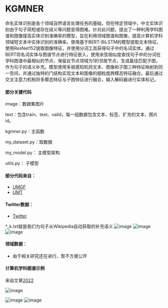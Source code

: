 # KGMNER
命名实体识别是各个领域自然语言处理任务的基础，但在特定领域中，中文实体识别由于句子简短或存在歧义等问题变得困难。针对此问题，提出了一种利用学科图谱和图像提高实体识别准确率的模型，旨在利用领域图谱和图像，提高计算机学科领域短文本中实体识别的准确率。使用基于BERT-BiLSTM的模型提取文本特征，使用ResNet152提取图像特征，并使用分词工具获得句子中的名词实体。通过BERT将名词实体与图谱节点进行特征嵌入，使用余弦相似度查找句子中的分词在学科图谱中最相似的节点，保留此节点领域为1的邻居节点，生成最佳匹配子图，作为句子的语义补充。模型使用多层感知机将文本、图像和子图三种特征映射到同一空间，并通过独特的门结构实现文本和图像的细粒度跨模态特征融合。最后通过交叉注意力机制将多模态特征与子图特征进行融合，输入解码器进行实体标记。

#### 部分关键代码
image：数据集图片

text：包含train、test、valid，每一组数据包含文本、标签、扩充的文本、图片id。 

kgmner.py：主函数 

my_dataset.py：取数据 

my_model.py： 主模型架构

utils.py： 子模型
#### 部分代码来自：
  - [UMGF](https://github.com/TransformersWsz/UMGF/tree/main)
  - [UMT](https://github.com/jefferyYu/UMT/)
#### Twitter数据：
  - [Twitter](https://github.com/jefferyYu/UMT/)

*_k.txt就是我们为句子从Wikipedia自动获取的补充语义
![image](https://github.com/qwe1234567891/KGMNER/assets/76864588/d3911ac8-e0a9-40f5-a575-51c5f5c17583)
![image](https://github.com/qwe1234567891/KGMNER/assets/76864588/6d729f42-636b-4b5c-8167-bab0fe9d58a4)
![image](https://github.com/qwe1234567891/KGMNER/assets/76864588/a8f82011-5554-4c6b-8368-5ffe33d801be)
#### 领域数据：
  - 由于相关研究还在进行，暂不方便公开
#### 计算机学科图谱示例
来自文章[2022](http://www.c-s-a.org.cn/csa/article/pdf/8798)

![image](https://github.com/qwe1234567891/KGMNER/assets/76864588/090b029b-cd58-463b-aeed-c96764b43f2f)

![image](https://github.com/qwe1234567891/KGMNER/assets/76864588/744dee5c-1323-4aa6-834c-f78d43d17a18)
![image](https://github.com/qwe1234567891/KGMNER/assets/76864588/495d23a1-d647-4261-938b-2cddaf6d12fa)
